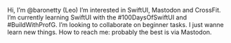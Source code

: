 Hi, I’m @baronetty (Leo)
I’m interested in SwiftUI, Mastodon and CrossFit. I’m currently learning SwiftUI with the #100DaysOfSwiftUI and #BuildWithProfG.
I’m looking to collaborate on beginner tasks. I just wanne learn new things.
How to reach me: probably the best is via Mastodon.

<!---
baronetty/baronetty is a ✨ special ✨ repository because its `README.md` (this file) appears on your GitHub profile.
You can click the Preview link to take a look at your changes.
--->
